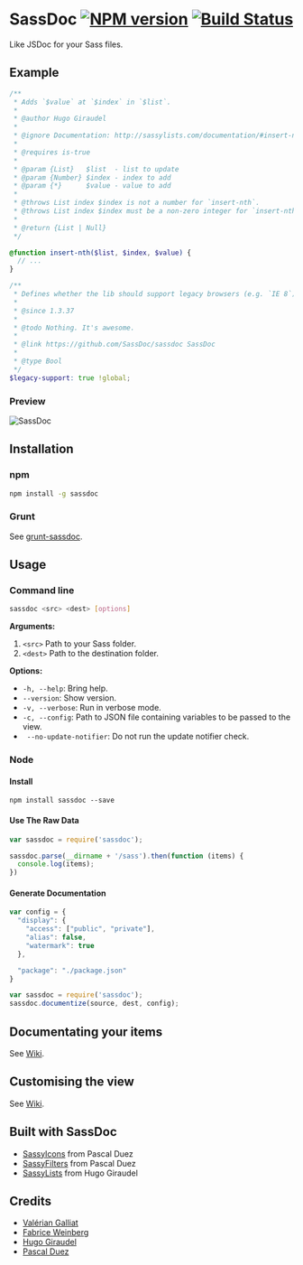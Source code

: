 # SassDoc [![NPM version](https://badge.fury.io/js/sassdoc.svg)](http://badge.fury.io/js/sassdoc) [![Build Status](https://travis-ci.org/SassDoc/sassdoc.svg?branch=master)](https://travis-ci.org/SassDoc/sassdoc)

Like JSDoc for your Sass files.

## Example

```scss
/**
 * Adds `$value` at `$index` in `$list`.
 *
 * @author Hugo Giraudel
 *
 * @ignore Documentation: http://sassylists.com/documentation/#insert-nth
 *
 * @requires is-true
 *
 * @param {List}   $list  - list to update
 * @param {Number} $index - index to add
 * @param {*}      $value - value to add
 *
 * @throws List index $index is not a number for `insert-nth`.
 * @throws List index $index must be a non-zero integer for `insert-nth`.
 *
 * @return {List | Null}
 */

@function insert-nth($list, $index, $value) {
  // ...
}

/**
 * Defines whether the lib should support legacy browsers (e.g. `IE 8`).
 *
 * @since 1.3.37
 *
 * @todo Nothing. It's awesome.
 *
 * @link https://github.com/SassDoc/sassdoc SassDoc
 *
 * @type Bool
 */
$legacy-support: true !global;
```

### Preview

![SassDoc](http://i.imgur.com/KKHdU7w.png)


## Installation

### npm

```sh
npm install -g sassdoc
```

### Grunt

See [grunt-sassdoc](https://github.com/SassDoc/grunt-sassdoc).

## Usage

### Command line

```sh
sassdoc <src> <dest> [options]
```

**Arguments:**

1. `<src>` Path to your Sass folder.
1. `<dest>` Path to the destination folder.

**Options:**

* `-h, --help`: Bring help.
* `--version`: Show version.
* `-v, --verbose`: Run in verbose mode.
* `-c, --config`: Path to JSON file containing variables to be passed
                  to the view.
* ` --no-update-notifier`: Do not run the update notifier check.

### Node

#### Install

```shell
npm install sassdoc --save
```

#### Use The Raw Data

```js
var sassdoc = require('sassdoc');

sassdoc.parse(__dirname + '/sass').then(function (items) {
  console.log(items);
})
```

#### Generate Documentation

```js
var config = {
  "display": {
    "access": ["public", "private"],
    "alias": false,
    "watermark": true
  },

  "package": "./package.json"
}

var sassdoc = require('sassdoc');
sassdoc.documentize(source, dest, config);
```

## Documentating your items

See [Wiki](https://github.com/SassDoc/sassdoc/wiki/Documenting-your-items).

## Customising the view

See [Wiki](https://github.com/SassDoc/sassdoc/wiki/Customising-the-view).

## Built with SassDoc

* [SassyIcons](http://pascalduez.github.io/SassyIcons/docs/) from Pascal Duez
* [SassyFilters](http://pascalduez.github.io/SassyFilters/docs/) from Pascal Duez
* [SassyLists](http://sassylists.com/documentation.html) from Hugo Giraudel

## Credits

* [Valérian Galliat](https://twitter.com/valeriangalliat)
* [Fabrice Weinberg](https://twitter.com/fweinb)
* [Hugo Giraudel](http://twitter.com/HugoGiraudel)
* [Pascal Duez](https://twitter.com/pascalduez)
